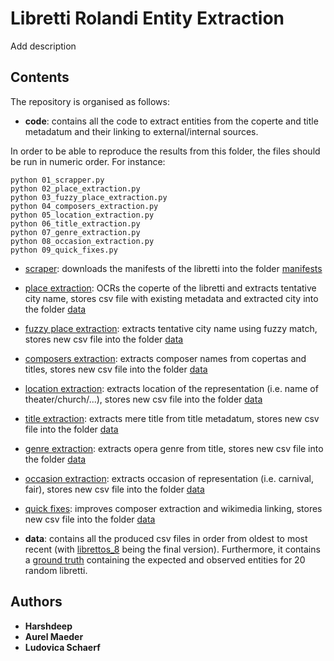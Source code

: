 # Libretti Rolandi Entity Extraction

Add description

## Contents

The repository is organised as follows:
* **code**: contains all the code to extract entities from the coperte and title metadatum and their linking to external/internal sources.

In order to be able to reproduce the results from this folder, the files should be run in numeric order. For instance:

```
python 01_scrapper.py
python 02_place_extraction.py
python 03_fuzzy_place_extraction.py
python 04_composers_extraction.py
python 05_location_extraction.py
python 06_title_extraction.py
python 07_genre_extraction.py
python 08_occasion_extraction.py
python 09_quick_fixes.py
```

* [scraper](code/01_scrapper.py): downloads the manifests of the libretti into the folder [manifests](manifests)
* [place extraction](code/02_place_extraction.py): OCRs the coperte of the libretti and extracts tentative city name, stores csv file with existing metadata and extracted city into the folder [data](data)
* [fuzzy place extraction](code/03_fuzzy_place_extraction.py): extracts tentative city name using fuzzy match, stores new csv file into the folder [data](data)
* [composers extraction](code/04_composers_extraction.py): extracts composer names from copertas and titles, stores new csv file into the folder [data](data)
* [location extraction](code/05_location_extraction.py): extracts location of the representation (i.e. name of theater/church/...), stores new csv file into the folder [data](data)
* [title extraction](code/06_title_extraction.py): extracts mere title from title metadatum, stores new csv file into the folder [data](data)
* [genre extraction](code/07_genre_extraction.py): extracts opera genre from title, stores new csv file into the folder [data](data)
* [occasion extraction](code/08_occasion_extraction.py): extracts occasion of representation (i.e. carnival, fair), stores new csv file into the folder [data](data)
* [quick fixes](code/09_quick_fixes.py): improves composer extraction and wikimedia linking, stores new csv file into the folder [data](data)


* **data**: contains all the produced csv files in order from oldest to most recent (with [librettos_8](data/librettos_8.csv) being the final version). Furthermore, it contains a [ground truth](data/ground_truth.xlsx) containing the expected and observed entities for 20 random libretti.

## Authors

* **Harshdeep**
* **Aurel Maeder**
* **Ludovica Schaerf** 

